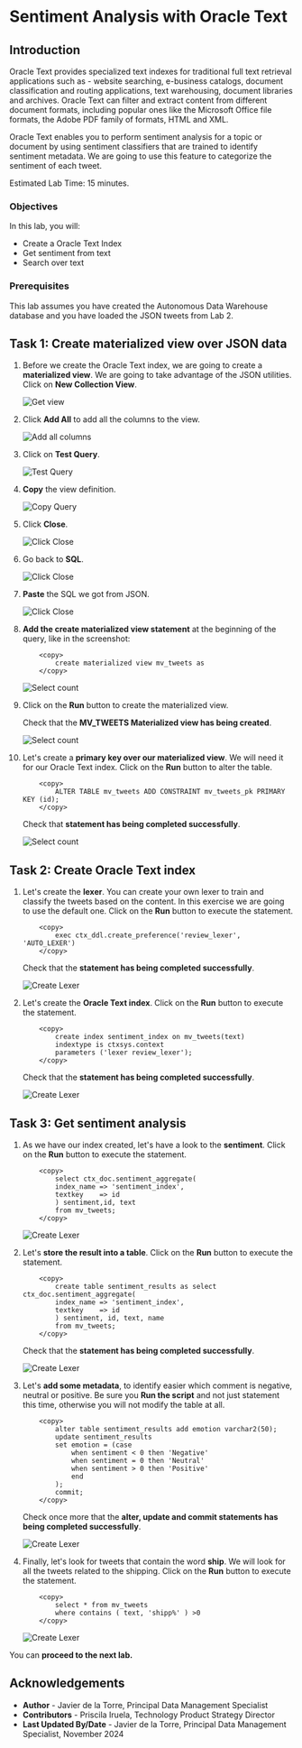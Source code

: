 # Sentiment Analysis with Oracle Text

## Introduction

Oracle Text provides specialized text indexes for traditional full text retrieval applications such as - website searching, e-business
catalogs, document classification and routing applications, text warehousing, document libraries and archives.
Oracle Text can filter and extract content from different document formats, including popular ones like the Microsoft Office file formats, the Adobe PDF family of formats, HTML and XML.

Oracle Text enables you to perform sentiment analysis for a topic or document by using sentiment classifiers that are trained to identify sentiment metadata. We are going to use this feature to categorize the sentiment of each tweet. 

Estimated Lab Time: 15 minutes.

### Objectives

In this lab, you will:

* Create a Oracle Text Index
* Get sentiment from text
* Search over text


### Prerequisites

This lab assumes you have created the Autonomous Data Warehouse database and you have loaded the JSON tweets from Lab 2.

## Task 1: Create materialized view over JSON data

1. Before we create the Oracle Text index, we are going to create a **materialized view**. We are going to take advantage of the JSON utilities. Click on **New Collection View**.

    ![Get view](./images/get-view.png)

2. Click **Add All** to add all the columns to the view.

    ![Add all columns](./images/add-all.png)

3.  Click on **Test Query**.

    ![Test Query](./images/test-query.png)

4. **Copy** the view definition.

    ![Copy Query](./images/copy-query.png)

5. Click **Close**.

    ![Click Close](./images/click-close.png)

6. Go back to **SQL**.

    ![Click Close](./images/back-to-sql.png)

7. **Paste** the SQL we got from JSON.

    ![Click Close](./images/paste-sql.png)

8. **Add the create materialized view statement** at the beginning of the query, like in the screenshot:

    ```
        <copy> 
            create materialized view mv_tweets as 
        </copy>
    ```

    ![Select count](./images/create-view.png)

9. Click on the **Run** button to create the materialized view.

    Check that the **MV_TWEETS Materialized view has being created**.

    ![Select count](./images/run-view.png)

10. Let's create a **primary key over our materialized view**. We will need it for our Oracle Text index. Click on the **Run** button to alter the table.

    ```
        <copy> 
            ALTER TABLE mv_tweets ADD CONSTRAINT mv_tweets_pk PRIMARY KEY (id);
        </copy>
    ```
    
    Check that **statement has being completed successfully**.

    ![Select count](./images/create-pk.png)

## Task 2: Create Oracle Text index

1. Let's create the **lexer**. You can create your own lexer to train and classify the tweets based on the content. In this exercise we are going to use the default one. Click on the **Run** button to execute the statement.

    ```
        <copy> 
            exec ctx_ddl.create_preference('review_lexer', 'AUTO_LEXER')
        </copy>
    ```

    Check that the **statement has being completed successfully**.

    ![Create Lexer](./images/create-lexer.png)

2. Let's create the **Oracle Text index**. Click on the **Run** button to execute the statement.

    ```
        <copy> 
            create index sentiment_index on mv_tweets(text)
            indextype is ctxsys.context 
            parameters ('lexer review_lexer');
        </copy>
    ```
    
    Check that the **statement has being completed successfully**.

    ![Create Lexer](./images/create-index.png)

## Task 3: Get sentiment analysis

1. As we have our index created, let's have a look to the **sentiment**. Click on the **Run** button to execute the statement.

    ``` 
        <copy> 
            select ctx_doc.sentiment_aggregate(
            index_name => 'sentiment_index',
            textkey    => id 
            ) sentiment,id, text
            from mv_tweets;
        </copy>
    ```
    
    ![Create Lexer](./images/first-sentiment.png)

2. Let's **store the result into a table**. Click on the **Run** button to execute the statement.

    ```
        <copy> 
            create table sentiment_results as select ctx_doc.sentiment_aggregate(
            index_name => 'sentiment_index',
            textkey    => id 
            ) sentiment, id, text, name
            from mv_tweets;
        </copy>
    ```
    
    Check that the **statement has being completed successfully**.

    ![Create Lexer](./images/create-table.png)

3. Let's **add some metadata**, to identify easier which comment is negative, neutral or positive. Be sure you **Run the script** and not just statement this time, otherwise you will not modify the table at all.

    ```
        <copy> 
            alter table sentiment_results add emotion varchar2(50);
            update sentiment_results
            set emotion = (case
                when sentiment < 0 then 'Negative'
                when sentiment = 0 then 'Neutral'
                when sentiment > 0 then 'Positive'
                end
            );
            commit;
        </copy>
    ```

    Check once more that the **alter, update and commit statements has being completed successfully**.

    ![Create Lexer](./images/alter-table.png)

4. Finally, let's look for tweets that contain the word **ship**. We will look for all the tweets related to the shipping. Click on the **Run** button to execute the statement.

    ```
        <copy> 
            select * from mv_tweets
            where contains ( text, 'shipp%' ) >0
        </copy>
    ```

    ![Create Lexer](./images/text-search.png)

You can **proceed to the next lab.**

## Acknowledgements
* **Author** - Javier de la Torre, Principal Data Management Specialist
* **Contributors** - Priscila Iruela, Technology Product Strategy Director
* **Last Updated By/Date** - Javier de la Torre, Principal Data Management Specialist, November 2024



